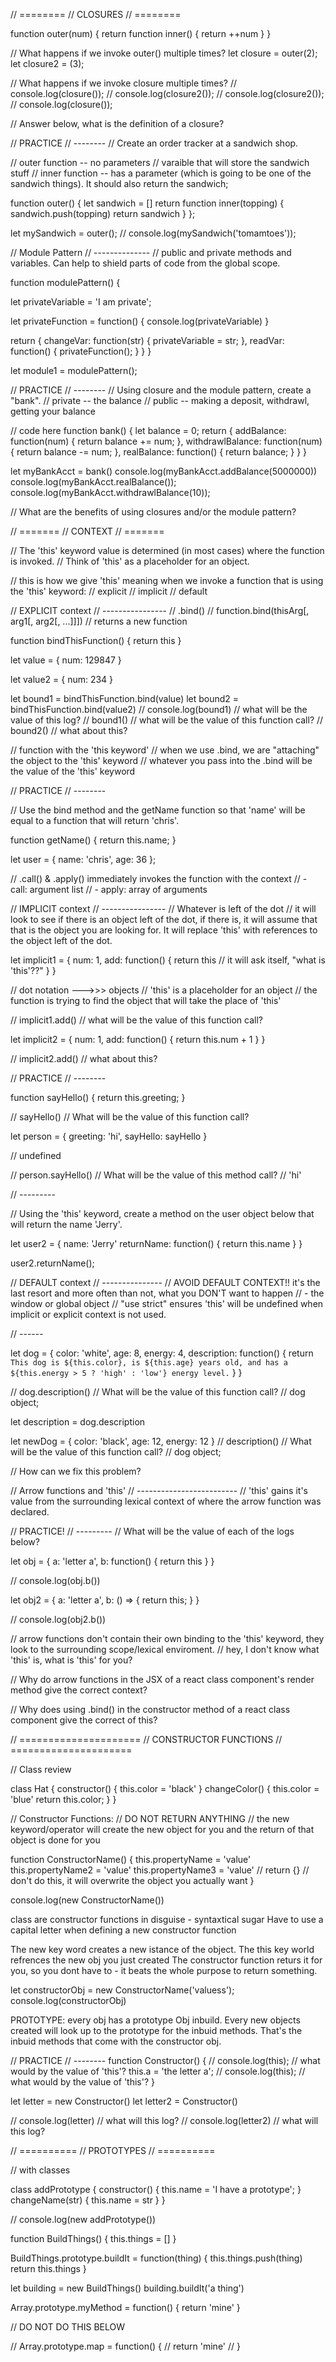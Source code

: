  // ========
// CLOSURES
// ========

function outer(num) {
  return function inner() {
    return ++num
  }
}

// What happens if we invoke outer() multiple times?
let closure = outer(2);
let closure2 = (3);

// What happens if we invoke closure multiple times?
// console.log(closure());
// console.log(closure2());
// console.log(closure2());
// console.log(closure());


// Answer below, what is the definition of a closure?

// PRACTICE
// -------- 
// Create an order tracker at a sandwich shop.

// outer function -- no parameters
// varaible that will store the sandwich stuff
// inner function -- has a parameter (which is going to be one of the sandwich things). It should also return the sandwich;

function outer() {
  let sandwich = []
  return function inner(topping) {
    sandwich.push(topping)
    return sandwich
  }
};

let mySandwich = outer();
// console.log(mySandwich('tomamtoes'));

// Module Pattern
// -------------- 
// public and private methods and variables. Can help to shield parts of code from the global scope.


function modulePattern() {
  
  let privateVariable = 'I am private';
  
  let privateFunction = function() {
    console.log(privateVariable)
  }
  
  return {
    changeVar: function(str) {
      privateVariable = str;
    },
    readVar: function() {
      privateFunction();
    }
  }
}

let module1 = modulePattern();


// PRACTICE
// -------- 
// Using closure and the module pattern, create a "bank".
// private -- the balance
// public -- making a deposit, withdrawl, getting your balance

// code here
function bank() {
  let balance = 0;
  return {
    addBalance: function(num) {
      return balance += num;
    },
    withdrawlBalance: function(num) {
      return balance -= num;
    },
    realBalance: function() {
      return balance;
    }
  }
}

let myBankAcct = bank()
console.log(myBankAcct.addBalance(5000000))
console.log(myBankAcct.realBalance());
console.log(myBankAcct.withdrawlBalance(10));


// What are the benefits of using closures and/or the module pattern?

// =======
// CONTEXT
// =======

// The 'this' keyword value is determined (in most cases) where the function is invoked.
// Think of 'this' as a placeholder for an object.

// this is how we give 'this' meaning when we invoke a function that is using the 'this' keyword:
// explicit 
// implicit
// default 

// EXPLICIT context
// ----------------
// .bind()
// function.bind(thisArg[, arg1[, arg2[, ...]]])
// returns a new function 

function bindThisFunction() {
  return this
}

let value = {
  num: 129847
}

let value2 = {
  num: 234
}

let bound1 = bindThisFunction.bind(value)
let bound2 = bindThisFunction.bind(value2)
// console.log(bound1) // what will be the value of this log?
// bound1() // what will be the value of this function call?
// bound2() // what about this?

// function with the 'this keyword'
// when we use .bind, we are "attaching" the object to the 'this' keyword
// whatever you pass into the .bind will be the value of the 'this' keyword


// PRACTICE
// -------- 

// Use the bind method and the getName function so that 'name' will be equal to a function that will return 'chris'.

function getName() {
  return this.name;
}

let user = {
  name: 'chris',
  age: 36
};


// .call() & .apply() immediately invokes the function with the context
// - call: argument list 
// - apply: array of arguments


// IMPLICIT context
// ----------------
// Whatever is left of the dot 
// it will look to see if there is an object left of the dot, if there is, it will assume that that is the object you are looking for. It will replace 'this' with references to the object left of the dot.

let implicit1 = {
  num: 1,
  add: function() {
    return this // it will ask itself, "what is 'this'??"
  }
}

// dot notation --->>> objects
// 'this' is a placeholder for an object 
// the function is trying to find the object that will take the place of 'this'

// implicit1.add() // what will be the value of this function call?


let implicit2 = {
  num: 1,
  add: function() {
    return this.num + 1
  }
}

// implicit2.add() // what about this?

// PRACTICE
// -------- 

function sayHello() {
  return this.greeting;
}

// sayHello() // What will be the value of this function call?

let person = {
  greeting: 'hi',
  sayHello: sayHello
}

// undefined

// person.sayHello() // What will be the value of this method call?
// 'hi'

// ---------

// Using the 'this' keyword, create a method on the user object below that will return the name 'Jerry'.

let user2 = {
  name: 'Jerry'
  returnName: function() {
    return this.name
  }
}

user2.returnName();


// DEFAULT context 
// ---------------
// AVOID DEFAULT CONTEXT!! it's the last resort and more often than not, what you DON'T want to happen 
// - the window or global object
// "use strict" ensures 'this' will be undefined when implicit or explicit context is not used.

// ------ 

let dog = {
  color: 'white',
  age: 8,
  energy: 4,
  description: function() {
    return `This dog is ${this.color}, is ${this.age} years old, and has a ${this.energy > 5 ? 'high' : 'low'} energy level.`
  }
}

// dog.description() // What will be the value of this function call?
// dog object;

let description = dog.description

let newDog = {
  color: 'black',
  age: 12,
  energy: 12
}
// description() // What will be the value of this function call?
// dog object;


// How can we fix this problem?


// Arrow functions and 'this'
// -------------------------
// 'this' gains it's value from the surrounding lexical context of where the arrow function was declared.


// PRACTICE!
// ---------
// What will be the value of each of the logs below?

let obj = {
  a: 'letter a',
  b: function() {
    return this
  }
}

// console.log(obj.b())


let obj2 = {
  a: 'letter a',
  b: () => {
    return this;
  }
}

// console.log(obj2.b())

// arrow functions don't contain their own binding to the 'this' keyword, they look to the surrounding scope/lexical enviroment. 
// hey, I don't know what 'this' is, what is 'this' for you?

// Why do arrow functions in the JSX of a react class component's render method give the correct context?

// Why does using .bind() in the constructor method of a react class component give the correct of this?

// =====================
// CONSTRUCTOR FUNCTIONS 
// =====================

// Class review 

class Hat {
  constructor() {
    this.color = 'black'
  }
  changeColor() {
    this.color = 'blue'
    return this.color;
  }
}

// Constructor Functions:
// DO NOT RETURN ANYTHING
// the new keyword/operator will create the new object for you and the return of that object is done for you 

function ConstructorName() {
  this.propertyName = 'value'
  this.propertyName2 = 'value'
  this.propertyName3 = 'value'
  // return {} // don't do this, it will overwrite the object you actually want
}

console.log(new ConstructorName())

class are constructor functions in disguise - syntaxtical sugar
Have to use a capital letter when defining a new constructor function

The new key word creates a new istance of the object.
The this key world refrences the new obj you just created
The constructor function returs it for you, so you dont have to - it beats the whole purpose to return something.

let constructorObj = new ConstructorName('valuess');
console.log(constructorObj)


PROTOTYPE:
every obj has a prototype Obj inbuild.
Every new objects created will look up to the prototype for the inbuid methods.
That's the inbuid methods that come with the constructor obj.


// PRACTICE 
// -------- 
function Constructor() {
  // console.log(this); // what would by the value of 'this'?
  this.a = 'the letter a';
  // console.log(this); // what would by the value of 'this'?
}

let letter = new Constructor()
let letter2 = Constructor()

// console.log(letter) // what will this log?
// console.log(letter2) // what will this log?


// ==========
// PROTOTYPES 
// ==========


// with classes

class addPrototype {
  constructor() {
    this.name = 'I have a prototype';
  }
  changeName(str) {
    this.name = str
  }
}

// console.log(new addPrototype())

function BuildThings() {
  this.things = []
}

BuildThings.prototype.buildIt = function(thing) {
  this.things.push(thing)
  return this.things
}

let building = new BuildThings()
building.buildIt('a thing')


Array.prototype.myMethod = function() {
  return 'mine'
}

// DO NOT DO THIS BELOW 

// Array.prototype.map = function() {
//   return 'mine'
// }
